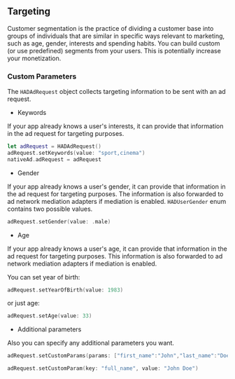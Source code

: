 ## Targeting

Customer segmentation is the practice of dividing a customer base into groups of individuals that are similar in specific ways relevant to marketing, such as age, gender, interests and spending habits. You can build custom (or use predefined) segments from your users. This is potentially increase your monetization. 

### Custom Parameters

The `HADAdRequest` object collects targeting information to be sent with an ad request.


* Keywords

If your app already knows a user's interests, it can provide that information in the ad request for targeting purposes.

```swift
let adRequest = HADAdRequest()
adRequest.setKeywords(value: "sport,cinema")
nativeAd.adRequest = adRequest
```

* Gender

If your app already knows a user's gender, it can provide that information in the ad request for targeting purposes. The information is also forwarded to ad network mediation adapters if mediation is enabled. `HADUserGender` enum contains two possible values.

```swift
adRequest.setGender(value: .male)
```

* Age

If your app already knows a user's age, it can provide that information in the ad request for targeting purposes. This information is also forwarded to ad network mediation adapters if mediation is enabled.

You can set year of birth:
```swift
adRequest.setYearOfBirth(value: 1983)
```

or just age:
```swift
adRequest.setAge(value: 33)
```

* Additional parameters

Also you can specify any additional parameters you want.

```swift
adRequest.setCustomParams(params: ["first_name":"John","last_name":"Doe"])
```

```swift
adRequest.setCustomParam(key: "full_name", value: "John Doe")
```
